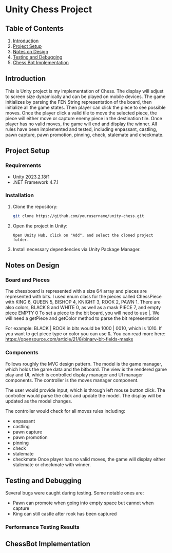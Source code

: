 # Unity Chess Project

## Table of Contents
1. [Introduction](#introduction)
2. [Project Setup](#project-setup)
3. [Notes on Design](#notes-on-design)
4. [Testing and Debugging](#testing-and-debugging)
5. [Chess Bot Implementation](#chessbot-implementation)

## Introduction
This is Unity project is my implementation of Chess. 
The display will adjust to screen size dynamically and can be played on mobile devices. 
The game initializes by parsing the FEN String representation of the board, then initialize all the game states. 
Then player can click the piece to see possible moves. 
Once the player click a valid tile to move the selected piece, the piece will either move or capture enemy piece in the destination tile. 
Once player has no valid moves, the game will end and display the winner.
All rules have been implemented and tested, including enpassant, castling, pawn capture, pawn promotion, pinning, check, stalemate and checkmate.

## Project Setup

### Requirements
- Unity 2023.2.18f1
- .NET Framework 4.7.1

### Installation
1. Clone the repository:
    ```bash
    git clone https://github.com/yourusername/unity-chess.git
    ```
2. Open the project in Unity:
    ```plaintext
    Open Unity Hub, click on "Add", and select the cloned project folder.
    ```
3. Install necessary dependencies via Unity Package Manager.

## Notes on Design

### Board and Pieces
The chessboard is represented with a size 64 array and pieces are represented with bits. 
I used enum class for the pieces called ChessPiece with KING 6, QUEEN 5, BISHOP 4, KNIGHT 3, ROOK 2, PAWN 1.
There are also colors, BLACK 8 and WHITE 0, as well as a mask PIECE 7, and empty piece EMPTY 0
To set a piece to the bit board, you will need to use |. We will need a getPiece and getColor method to parse the bit representation

For example: 
BLACK | ROOK in bits would be 1000 | 0010, which is 1010. If you want to get piece type or color you can use &.
You can read more here: https://opensource.com/article/21/8/binary-bit-fields-masks

### Components
Follows roughly the MVC design pattern. 
The model is the game manager, which holds the game data and the bitboard.
The view is the rendered game play and UI, which is controlled display manager and UI manager components.
The controller is the moves manager component. 

The user would provide input, which is through left mouse button click.
The controller would parse the click and update the model. 
The display will be updated as the model changes.

The controller would check for all moves rules including:
- enpassant
- castling
- pawn capture
- pawn promotion
- pinning
- check
- stalemate
- checkmate
Once player has no valid moves, the game will display either stalemate or checkmate with winner.

## Testing and Debugging
Several bugs were caught during testing. Some notable ones are:
- Pawn can promote when going into empty space but cannot when capture
- King can still castle after rook has been captured

### Performance Testing Results

## ChessBot Implementation

